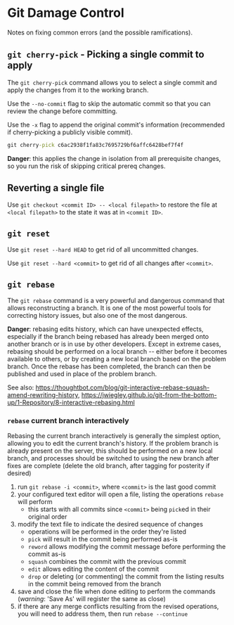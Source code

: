 # Git Damage Control
Notes on fixing common errors (and the possible ramifications).

## `git cherry-pick` - Picking a single commit to apply
The `git cherry-pick` command allows you to select a single commit and apply the changes from it to the working branch.

Use the `--no-commit` flag to skip the automatic commit so that you can review the change before committing.

Use the `-x` flag to append the original commit's information (recommended if cherry-picking a publicly visible commit).

``` bat
git cherry-pick c6ac2938f1fa83c7695729bf6affc6428bef7f4f
```

**Danger**: this applies the change in isolation from all prerequisite changes, so you run the risk of skipping critical prereq changes.

## Reverting a single file
Use `git checkout <commit ID> -- <local filepath>` to restore the file at `<local filepath>` to the state it was at in `<commit ID>`.


## `git reset`
Use `git reset --hard HEAD` to get rid of all uncommitted changes.

Use `git reset --hard <commit>` to get rid of all changes after `<commit>`.

## `git rebase`
The `git rebase` command is a very powerful and dangerous command that allows reconstructing a branch. It is one of the most powerful tools for correcting history issues, but also one of the most dangerous.


**Danger**: rebasing edits history, which can have unexpected effects, especially if the branch being rebased has already been merged onto another branch or is in use by other developers. Except in extreme cases, rebasing should be performed on a local branch -- either before it becomes available to others, or by creating a new local branch based on the problem branch. Once the rebase has been completed, the branch can then be published and used in place of the problem branch.

See also: https://thoughtbot.com/blog/git-interactive-rebase-squash-amend-rewriting-history, https://jwiegley.github.io/git-from-the-bottom-up/1-Repository/8-interactive-rebasing.html

### `rebase` current branch interactively
Rebasing the current branch interactively is generally the simplest option, allowing you to edit the current branch's history. If the problem branch is already present on the server, this should be performed on a new local branch, and processes should be switched to using the new branch after fixes are complete (delete the old branch, after tagging for posterity if desired)

1. run `git rebase -i <commit>`, where `<commit>` is the last good commit
2. your configured text editor will open a file, listing the operations `rebase` will perform
    * this starts with all commits since `<commit>` being `pick`ed in their original order
3. modify the text file to indicate the desired sequence of changes
    * operations will be performed in the order they're listed
    * `pick` will result in the commit being performed as-is
    * `reword` allows modifying the commit message before performing the commit as-is
    * `squash` combines the commit with the previous commit
    * `edit` allows editing the content of the commit
    * `drop` or deleting (or commenting) the commit from the listing results in the commit being removed from the branch
4. save and close the file when done editing to perform the commands (*warning*: 'Save As' will register the same as close)
5. if there are any merge conflicts resulting from the revised operations, you will need to address them, then run `rebase --continue`
